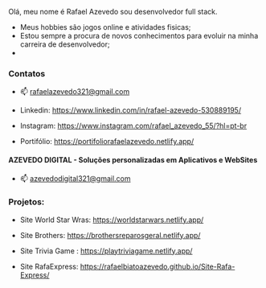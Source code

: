Olá, meu nome é Rafael Azevedo sou desenvolvedor full stack.

- Meus hobbies são jogos online e atividades fisicas;
- Estou sempre a procura de novos conhecimentos para evoluir na minha carreira de desenvolvedor;
- 

### Contatos

- 📫 rafaelazevedo321@gmail.com

- Linkedin: https://www.linkedin.com/in/rafael-azevedo-530889195/

- Instagram: https://www.instagram.com/rafael_azevedo_55/?hl=pt-br

- Portifólio: https://portifoliorafaelazevedo.netlify.app/

#### AZEVEDO DIGITAL - Soluções personalizadas em Aplicativos e WebSites

- 📫 azevedodigital321@gmail.com



### Projetos:

- Site World Star Wras: https://worldstarwars.netlify.app/

- Site Brothers: https://brothersreparosgeral.netlify.app/

- Site Trivia Game : https://playtriviagame.netlify.app/

- Site RafaExpress: https://rafaelbiatoazevedo.github.io/Site-Rafa-Express/
